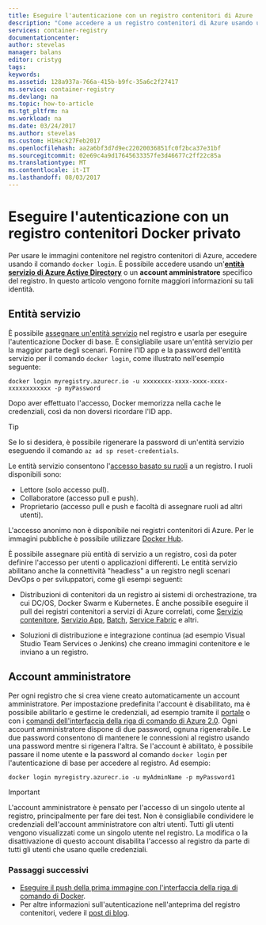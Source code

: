 ```yaml
---
title: Eseguire l'autenticazione con un registro contenitori di Azure | Microsoft Docs
description: "Come accedere a un registro contenitori di Azure usando un'entità servizio di Azure Active Directory o un account amministratore"
services: container-registry
documentationcenter: 
author: stevelas
manager: balans
editor: cristyg
tags: 
keywords: 
ms.assetid: 128a937a-766a-415b-b9fc-35a6c2f27417
ms.service: container-registry
ms.devlang: na
ms.topic: how-to-article
ms.tgt_pltfrm: na
ms.workload: na
ms.date: 03/24/2017
ms.author: stevelas
ms.custom: H1Hack27Feb2017
ms.openlocfilehash: aa2a6bf3d7d9ec22020036851fc0f2bca37e31bf
ms.sourcegitcommit: 02e69c4a9d17645633357fe3d46677c2ff22c85a
ms.translationtype: MT
ms.contentlocale: it-IT
ms.lasthandoff: 08/03/2017
---
```

# <a name="authenticate-with-a-private-docker-container-registry"></a>Eseguire l'autenticazione con un registro contenitori Docker privato
Per usare le immagini contenitore nel registro contenitori di Azure, accedere usando il comando `docker login`. È possibile accedere usando un'**[entità servizio di Azure Active Directory](../active-directory/active-directory-application-objects.md)** o un **account amministratore** specifico del registro. In questo articolo vengono fornite maggiori informazioni su tali identità.



## <a name="service-principal"></a>Entità servizio

È possibile [assegnare un'entità servizio](container-registry-get-started-azure-cli.md#assign-a-service-principal) nel registro e usarla per eseguire l'autenticazione Docker di base. È consigliabile usare un'entità servizio per la maggior parte degli scenari. Fornire l'ID app e la password dell'entità servizio per il comando `docker login`, come illustrato nell'esempio seguente:

```
docker login myregistry.azurecr.io -u xxxxxxxx-xxxx-xxxx-xxxx-xxxxxxxxxxxx -p myPassword
```

Dopo aver effettuato l'accesso, Docker memorizza nella cache le credenziali, così da non doversi ricordare l'ID app.

> [!TIP]
> Se lo si desidera, è possibile rigenerare la password di un'entità servizio eseguendo il comando `az ad sp reset-credentials`.
>


Le entità servizio consentono l'[accesso basato su ruoli](../active-directory/role-based-access-control-configure.md) a un registro. I ruoli disponibili sono:
  * Lettore (solo accesso pull).
  * Collaboratore (accesso pull e push).
  * Proprietario (accesso pull e push e facoltà di assegnare ruoli ad altri utenti).

L'accesso anonimo non è disponibile nei registri contenitori di Azure. Per le immagini pubbliche è possibile utilizzare [Docker Hub](https://docs.docker.com/docker-hub/).

È possibile assegnare più entità di servizio a un registro, così da poter definire l'accesso per utenti o applicazioni differenti. Le entità servizio abilitano anche la connettività "headless" a un registro negli scenari DevOps o per sviluppatori, come gli esempi seguenti:

  * Distribuzioni di contenitori da un registro ai sistemi di orchestrazione, tra cui DC/OS, Docker Swarm e Kubernetes. È anche possibile eseguire il pull dei registri contenitori a servizi di Azure correlati, come [Servizio contenitore](../container-service/index.yml), [Servizio App](../app-service/index.md), [Batch](../batch/index.md), [Service Fabric](/azure/service-fabric/) e altri.

  * Soluzioni di distribuzione e integrazione continua (ad esempio Visual Studio Team Services o Jenkins) che creano immagini contenitore e le inviano a un registro.





## <a name="admin-account"></a>Account amministratore
Per ogni registro che si crea viene creato automaticamente un account amministratore. Per impostazione predefinita l'account è disabilitato, ma è possibile abilitarlo e gestirne le credenziali, ad esempio tramite il [portale](container-registry-get-started-portal.md#manage-registry-settings) o con i [comandi dell'interfaccia della riga di comando di Azure 2.0](container-registry-get-started-azure-cli.md#manage-admin-credentials). Ogni account amministratore dispone di due password, ognuna rigenerabile. Le due password consentono di mantenere le connessioni al registro usando una password mentre si rigenera l'altra. Se l'account è abilitato, è possibile passare il nome utente e la password al comando `docker login` per l'autenticazione di base per accedere al registro. Ad esempio:

```
docker login myregistry.azurecr.io -u myAdminName -p myPassword1
```

> [!IMPORTANT]
> L'account amministratore è pensato per l'accesso di un singolo utente al registro, principalmente per fare dei test. Non è consigliabile condividere le credenziali dell'account amministratore con altri utenti. Tutti gli utenti vengono visualizzati come un singolo utente nel registro. La modifica o la disattivazione di questo account disabilita l'accesso al registro da parte di tutti gli utenti che usano quelle credenziali.
>


### <a name="next-steps"></a>Passaggi successivi
* [Eseguire il push della prima immagine con l'interfaccia della riga di comando di Docker](container-registry-get-started-docker-cli.md).
* Per altre informazioni sull'autenticazione nell'anteprima del registro contenitori, vedere il [post di blog](https://blogs.msdn.microsoft.com/stevelasker/2016/11/17/azure-container-registry-user-accounts/).
